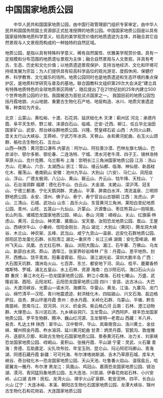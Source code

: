 # 中国国家地质公园  

&emsp;&emsp;中华人民共和国国家地质公园，由中国行政管理部门组织专家审定，由中华人民共和国国务院国土资源部正式批准授牌的地质公园。中国国家地质公园是以具有国家级特殊地质科学意义，较高的美学观赏价值的地质遗迹为主体，并融合其它自然景观与人文景观而构成的一种独特的自然区域。  

地质公园，是指以具有特殊科学意义、稀有自然属性、优雅美学观赏价值，具有一定规模和分布范围的地质遗址景观为主体；融合自然景观与人文景观，并具有考古、生态、历史和文化价值；以地质遗迹景观保护、支持当地经济、文化和环境可持续发展为宗旨；为人们提供具有较高科学品位的观光游览、度假休闲、保健疗养、科学教育、文化娱乐的场所。地质公园同时也是地质遗迹和生态环境的重点保护区，是地质科学研究与普及的基地。联合国教科文组织第29次大会决定“建立具有特殊地质特色的全球地质景区网络”，随后提出了在21世纪初的25年内建立500个世界地质公园的计划。我国被选为首批试点国家之一。
我国目前的地质公园包括丹霞地貌、火山地貌、重要古生物化石产地、地层构造、冰川、地质灾害遗迹等，种类较为齐全。  

北京：云蒙山、黄松峪、十渡、石花洞、延庆硅化木
天津：蓟州区
河北：承德丹霞、阜平天生桥、野三坡、涞源白石山、临城、迁安-迁西、柳江、任丘华北油田国家矿山、武安、邢台峡谷群地质公园、兴隆、赞皇嶂石岩
山西：大同火山群、壶关太行山大峡谷、王莽岭、宁武万年冰洞、天脊山、永和黄河蛇曲、右玉火山颈群、榆社古生物化石、五台山  
山西—陕西：黄河壶口瀑布
内蒙古：阿尔山、阿拉善沙漠、巴林左旗七锅山、巴彦淖尔、鄂尔多斯、鄂伦春、二连浩特、宁城、清水河老牛湾、四子王、锡林浩特草原火山、克什克腾、乌兰察布
上海：崇明长江三角洲国家地质公园
江苏：汤山方山、花果山、六合、太湖西山
浙江：常山、缙云仙都、临海、神仙居、新昌硅化木、雁荡山、巷南矾山
安徽：池州九华山、大别山（六安）、马仁山、凤阳韭山、浮山、广德太极洞、八公山、黄山、磬云山、齐云山、牯牛降、天柱山、丫山、石台溶洞群
福建：德化石牛山、白云山、大金湖、太姥山、深沪湾、冠豸山、宁德三都澳、宁化天鹅洞群、灵通山、平潭、屏南白水洋、清流温泉、三明郊野地质公园、永安、漳州、佛子山、泰宁、寿宁官台山古银硐
江西：龙虎山、庐山、三清山、石城、武功山
山东：昌乐火山、东营黄河三角洲、莱阳白垩纪地质公园、青州、山旺、五莲山—九仙山、沂蒙山、沂源鲁山、枣庄熊耳山—抱犊崮、长山列岛、诸城恐龙国家地质公园、峄山、泰山
河南：嵖岈山、关山、红旗渠·林虑山、黄河、云台山、神灵寨、黛眉山、宝天曼、汝阳恐龙地质公园、嵩山、王屋山、西峡伏牛山、小秦岭、信阳金刚台、尧山
湖北：大别山（黄冈）、腾龙洞大峡谷、木兰山、神农架、五峰、武当山、咸宁九宫山—温泉、远安化石群地质公园、郧阳区恐龙蛋化石群、长阳清江
湖北—重庆市：长江三峡
湖南：安化雪峰湖、郴州飞天山、凤凰、古丈红石林、崀山、浏阳大围山、湄江、石牛寨、万佛山、乌龙山、新邵白水洞、莽山、酒埠江、张家界砂岩峰林
广东：丹霞山、恩平地热、封开、西樵山、饶平青岚、阳春凌霄岩、阳山、湛江湖光岩、深圳大鹏半岛
广西：大石围天坑群、涠洲岛火山、七百弄、东兰、都安地下河、凤山、桂平、鹿寨香桥喀斯特、罗城、浦北五皇山、水上石林、资源
海南：白沙陨石坑、海口石山火山群
重庆：綦江木化石—恐龙国家地质公园、黔江小南海、石柱七曜山、万盛、武隆岩溶、酉阳、云阳龙缸、云阳恐龙国家地质公园
四川：安县、达古冰山、大巴山、大渡河峡谷、光雾山—诺水河、海螺沟、华蓥山、黄龙、江油、九寨沟、龙门山、绵竹清平—汉旺、青川地震遗迹、射洪硅化木、四姑娘山、兴文石海、盐边格萨拉、自贡、屏山环崖丹霞
贵州：赤水丹霞、关岭化石群、乌蒙山、平塘、黔东南苗岭、思南乌江、双河洞、兴义、织金洞、紫云格凸河
云南：石林、澄江动物群、大理苍山、东川泥石流、九乡峡谷洞穴、玉龙雪山、泸西阿庐、禄丰恐龙国家地质公园、罗平生物群、腾冲、巍山红河源、玉龙黎明—老君山
西藏：羊八井、易贡、札达土林
陕西：翠华山、汉中黎坪、华山、岚皋南宫山、洛川黄土、金丝峡、耀州照金丹霞、柞水溶洞、延川黄河蛇曲
甘肃：炳灵丹霞、官鹅沟、敦煌雅丹、迭部扎尕那、和政古生物化石国家地质公园、景泰黄河石林、冶力关、刘家峡恐龙国家地质公园、崆峒山、麦积山、张掖丹霞、平山湖
宁夏：灵武、火石寨
青海：贵德、互助嘉定、尖扎坎布拉、年宝玉则、昆仑山、玛沁阿尼玛卿山、青海湖、同德石藏丹霞
新疆：可可托海、布尔津喀纳斯湖、吉木乃草原石城、库车大峡谷、奇台硅化木—恐龙国家地质公园、天山天池、吐鲁番火焰山、温宿盐丘，哈密翼龙—雅丹、布尔津
黑龙江：凤凰山、鸡冠山、嘉荫恐龙国家地质公园、镜泊湖、漠河、青冈猛犸象地质公园、五大连池、兴凯湖、伊春花岗岩石林、小兴安岭、山口湖
吉林：抚松、龙湾火山、靖宇火山矿泉群、乾安泥林、四平、长白山火山
辽宁：大连冰峪、本溪、朝阳古生物化石国家地质公园、龙潭大峡谷、锦州古生物化石和花岗岩、大连国家地质公园